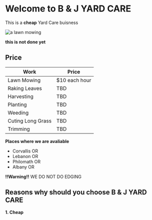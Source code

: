 # Welcome to B & J YARD CARE

This is a **cheap** Yard Care buisness

![a lawn mowing](In-the-Website)

**this is not done yet**

## Price 


 Work|Price
------------ | -------------
Lawn Mowing| $10 each hour
Raking Leaves | TBD
Harvesting|TBD
Planting|TBD
Weeding|TBD
Cuting Long Grass|TBD
Trimming|TBD


**Places where we are avaliable**
* Corvallis OR 
* Lebanon OR 
* Philomath OR
* Albany OR



 **!!Warning!!**
 WE DO NOT DO EDGING

                                                                       

## Reasons why should you choose B & J  YARD CARE
**1. Cheap**



